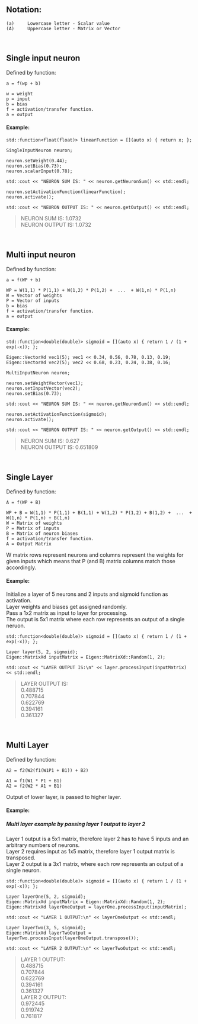 ## Notation:

    (a)     Lowercase letter - Scalar value
    (A)     Uppercase letter - Matrix or Vector

<br>

## Single input neuron

Defined by function:
    
    a = f(wp + b)
    
    w = weight
    p = input
    b = bias
    f = activation/transfer function.
    a = output
    
#### Example:

    std::function<float(float)> linearFunction = [](auto x) { return x; };

    SingleInputNeuron neuron;

    neuron.setWeight(0.44);
    neuron.setBias(0.73);
    neuron.scalarInput(0.78);

    std::cout << "NEURON SUM IS: " << neuron.getNeuronSum() << std::endl;

    neuron.setActivationFunction(linearFunction);
    neuron.activate();

    std::cout << "NEURON OUTPUT IS: " << neuron.getOutput() << std::endl;

> NEURON SUM IS: 1.0732\
  NEURON OUTPUT IS: 1.0732

<br>

## Multi input neuron

Defined by function:
    
    a = f(WP + b)
    
    WP = W(1,1) * P(1,1) + W(1,2) * P(1,2) +  ...  + W(1,n) * P(1,n)
    W = Vector of weights
    P = Vector of inputs
    b = bias
    f = activation/transfer function.
    a = output
    
#### Example:

    std::function<double(double)> sigmoid = [](auto x) { return 1 / (1 + exp(-x)); };

    Eigen::VectorXd vec1(5); vec1 << 0.34, 0.56, 0.78, 0.13, 0.19;
    Eigen::VectorXd vec2(5); vec2 << 0.68, 0.23, 0.24, 0.38, 0.16;

    MultiInputNeuron neuron;

    neuron.setWeightVector(vec1);
    neuron.setInputVector(vec2);
    neuron.setBias(0.73);

    std::cout << "NEURON SUM IS: " << neuron.getNeuronSum() << std::endl;

    neuron.setActivationFunction(sigmoid);
    neuron.activate();

    std::cout << "NEURON OUTPUT IS: " << neuron.getOutput() << std::endl;

> NEURON SUM IS: 0.627\
  NEURON OUTPUT IS: 0.651809

<br>

## Single Layer

Defined by function:

    A = f(WP + B)
    
    WP + B = W(1,1) * P(1,1) + B(1,1) + W(1,2) * P(1,2) + B(1,2) +  ...  + W(1,n) * P(1,n) + B(1,n)
    W = Matrix of weights
    P = Matrix of inputs
    B = Matrix of neuron biases
    f = activation/transfer function.
    A = Output Matrix
    
W matrix rows represent neurons and columns represent the weights for given inputs which means that P (and B) matrix columns match those accordingly.
    
#### Example:

Initialize a layer of 5 neurons and 2 inputs and sigmoid function as activation.\
Layer weights and biases get assigned randomly.\
Pass a 1x2 matrix as input to layer for processing.\
The output is 5x1 matrix where each row represents an output of a single neruon.
    
    std::function<double(double)> sigmoid = [](auto x) { return 1 / (1 + exp(-x)); };

    Layer layer(5, 2, sigmoid);
    Eigen::MatrixXd inputMatrix = Eigen::MatrixXd::Random(1, 2);

    std::cout << "LAYER OUTPUT IS:\n" << layer.processInput(inputMatrix) << std::endl;

> LAYER OUTPUT IS:\
  0.488715\
  0.707844\
  0.622769\
  0.394161\
  0.361327
  
<br>

## Multi Layer

Defined by function:

    A2 = f2(W2(f1(W1P1 + B1)) + B2)
    
    A1 = f1(W1 * P1 + B1)
    A2 = f2(W2 * A1 + B1)

Output of lower layer, is passed to higher layer.

#### Example:
  
##### Multi layer example by passing layer 1 output to layer 2

Layer 1 output is a 5x1 matrix, therefore layer 2 has to have 5 inputs and an arbitrary numbers of neurons.\
Layer 2 requires input as 1x5 matrix, therefore layer 1 output matrix is transposed.\
Layer 2 output is a 3x1 matrix, where each row represents an output of a single neuron.
  
    std::function<double(double)> sigmoid = [](auto x) { return 1 / (1 + exp(-x)); };

    Layer layerOne(5, 2, sigmoid);
    Eigen::MatrixXd inputMatrix = Eigen::MatrixXd::Random(1, 2);
    Eigen::MatrixXd layerOneOutput = layerOne.processInput(inputMatrix);

    std::cout << "LAYER 1 OUTPUT:\n" << layerOneOutput << std::endl;

    Layer layerTwo(3, 5, sigmoid);
    Eigen::MatrixXd layerTwoOutput = layerTwo.processInput(layerOneOutput.transpose());

    std::cout << "LAYER 2 OUTPUT:\n" << layerTwoOutput << std::endl;

> LAYER 1 OUTPUT:\
  0.488715\
  0.707844\
  0.622769\
  0.394161\
  0.361327\
  LAYER 2 OUTPUT:\
  0.972445\
  0.919742\
  0.761817

<br>
